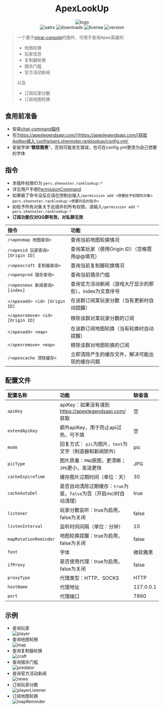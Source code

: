 <div align="center">
  
  
# ApexLookUp
![logo](https://github.com/Shennoter/ApexRankLookUp/blob/main/logo200.png)  
![satrs](https://img.shields.io/github/stars/Shennoter/ApexRankLookUp.svg?style=for-the-badge&color=yellow)
![downloads](https://shields.io/github/downloads/Shennoter/ApexRankLookUp/total.svg?style=for-the-badge)
![license](https://shields.io/github/license/Shennoter/ApexRankLookUp.svg?style=for-the-badge)
![version](https://shields.io/github/v/release/Shennoter/ApexRankLookUp?display_name=tag&style=for-the-badge&color=ff69b4)
  
</div>


> 一个基于[mirai-console](https://github.com/mamoe/mirai)的插件，可用于查询Apex英雄的
> - 地图轮换
> - 玩家信息
> - 复制器轮换
> - 猎杀门槛
> - 官方活动新闻  
>    
> 以及
> - 订阅玩家分数
> - 订阅地图轮换
## 食用前准备
- 安装[chat-command插件](https://github.com/project-mirai/chat-command) 
- 在[https://apexlegendsapi.com/](https://apexlegendsapi.com/)获取ApiKey填入`config/pers.shennoter.ranklookup/config.yml`
- 安装字体“**微软雅黑**”，否则可能发生错误，也可在config.yml更改为自己想要的字体
## 指令
- 本插件权限ID为 `pers.shennoter.ranklookup:*`     
- 详见用户手册[PermissionCommand](https://github.com/mamoe/mirai/blob/dev/mirai-console/docs/BuiltInCommands.md#permissioncommand)  
- 如果输了命令没反应请在控制台输入`/permission add <想要给予权限的对象> pers.shennoter.ranklookup:<想要开启的指令>`  
- 如给予所有对象关于此插件的所有权限，请输入`/permission add * pers.shennoter.ranklookup:*`  
- **订阅功能仅对QQ群有效，对私聊无效**  

|指令 |功能|
|:---|:---|
|`/<apexmap 地图查询>`|查询当前地图轮换情况|
|`/<apexid 玩家查询> [Origin ID]`|查询某玩家（使用Origin ID）（空格需用@@填充）|  
|`/<apexcraft 复制器查询>` | 查询当前复制器轮换情况|
|`/<apexpred 猎杀查询>` | 查询当前猎杀门槛|
|`/<apexnews 新闻查询> [index]` | 查询官方活动新闻（游戏大厅显示的那些），index为文章序号|
|`</apexadd> <id> [Origin ID] `|在该群订阅某玩家分数（当有更新时自动提醒）|
|`</apexremove> <id> [Origin ID]`|移除该群对某玩家分数的订阅|
|`</apexadd> <map>`|在该群订阅地图轮换（当有轮换时自动提醒）|
|`</apexremove> <map>`|移除该群对地图轮换的订阅|
|`/<apexcache 清除缓存>` | 立即清除产生的缓存文件，解决可能出现的缓存问题|
## 配置文件
|配置名称 |功能|缺省值|
|:---|:---|:---|
|`apiKey`|apiKey：如果没有请到 https://apexlegendsapi.com/ 获取|空|
|`extendApiKey`|额外apiKey，用于防止api过热，可不填|空|
|`mode`|回复方式： `pic`为图片，`text`为文字（制造器和新闻除外）|pic|  
|`picType` | 图片质量：`PNG`原图，更清晰；`JPG`更小，发送更快|JPG|
|`cacheExpireTime` | 缓存图片过期时间（单位：天）|30|
|`cacheAutoDel` | 是否自动清除过期缓存：`true`为是，`false`为否（开启mcl时自动清理）|true|
|`listener`|玩家分数监听：true为启用，false为关闭|false|
|`listenInterval`|监听时间间隔（单位：分钟）|10|
|`mapRotationReminder`|地图轮换提醒：true为启用，false为关闭|false|
|`font`|字体|微软雅黑|
|`ifProxy`|是否使用代理：true为启用，false为关闭|false|
|`proxyType`|代理类型：HTTP、SOCKS|HTTP|
|`hostName`|代理地址|127.0.0.1|
|`port`|代理端口|7890|
## 示例  
- 查询玩家  
  ![player](https://github.com/Shennoter/ApexRankLookUp/blob/main/player.png)
- 查询地图轮换  
  ![map](https://github.com/Shennoter/ApexRankLookUp/blob/main/map.png)
- 查询复制器轮换  
  ![craft](https://github.com/Shennoter/ApexRankLookUp/blob/main/craft.png)
- 查询猎杀门槛  
  ![predator](https://github.com/Shennoter/ApexRankLookUp/blob/main/predatoreg.png)
- 查询官方活动新闻  
  ![news](https://github.com/Shennoter/ApexRankLookUp/blob/main/news.png)
- 订阅玩家分数  
  ![playerListener](https://github.com/Shennoter/ApexRankLookUp/blob/main/playerListener.png)
- 订阅地图轮换  
  ![mapReminder](https://github.com/Shennoter/ApexRankLookUp/blob/main/mapReminder.png)
